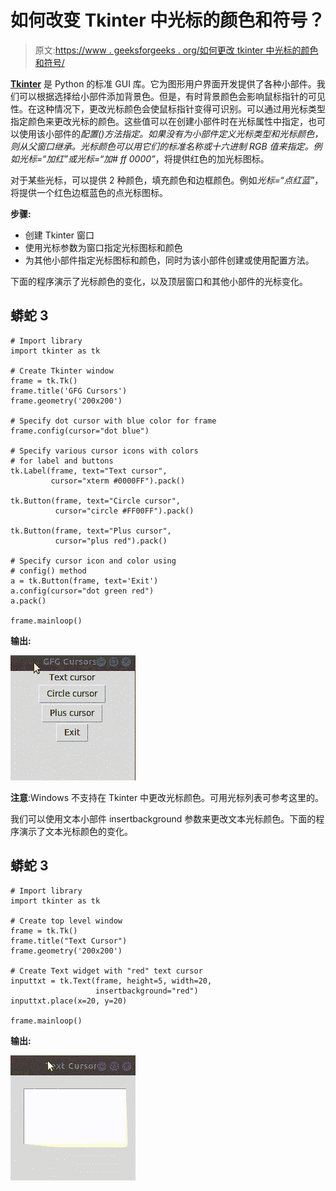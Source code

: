 # 如何改变 Tkinter 中光标的颜色和符号？

> 原文:[https://www . geeksforgeeks . org/如何更改 tkinter 中光标的颜色和符号/](https://www.geeksforgeeks.org/how-to-change-the-color-and-symbol-of-the-cursor-in-tkinter/)

[**Tkinter**](https://www.geeksforgeeks.org/python-gui-tkinter/) 是 Python 的标准 GUI 库。它为图形用户界面开发提供了各种小部件。我们可以根据选择给小部件添加背景色。但是，有时背景颜色会影响鼠标指针的可见性。在这种情况下，更改光标颜色会使鼠标指针变得可识别。可以通过用光标类型指定颜色来更改光标的颜色。这些值可以在创建小部件时在光标属性中指定，也可以使用该小部件的*配置()*方法指定。如果没有为小部件定义光标类型和光标颜色，则从父窗口继承。光标颜色可以用它们的标准名称或十六进制 RGB 值来指定。例如*光标=“加红”*或*光标=“加# ff 0000”*，将提供红色的加光标图标。

对于某些光标，可以提供 2 种颜色，填充颜色和边框颜色。例如*光标=“点红蓝”*，将提供一个红色边框蓝色的点光标图标。

**步骤:**

*   创建 Tkinter 窗口
*   使用光标参数为窗口指定光标图标和颜色
*   为其他小部件指定光标图标和颜色，同时为该小部件创建或使用配置方法。

下面的程序演示了光标颜色的变化，以及顶层窗口和其他小部件的光标变化。

## 蟒蛇 3

```
# Import library
import tkinter as tk

# Create Tkinter window
frame = tk.Tk()
frame.title('GFG Cursors')
frame.geometry('200x200')

# Specify dot cursor with blue color for frame
frame.config(cursor="dot blue")

# Specify various cursor icons with colors
# for label and buttons
tk.Label(frame, text="Text cursor",
         cursor="xterm #0000FF").pack()

tk.Button(frame, text="Circle cursor",
          cursor="circle #FF00FF").pack()

tk.Button(frame, text="Plus cursor",
          cursor="plus red").pack()

# Specify cursor icon and color using
# config() method
a = tk.Button(frame, text='Exit')
a.config(cursor="dot green red")
a.pack()

frame.mainloop()
```

**输出:**

![](img/23298f25a2023385135ddd31e84a4d7d.png)

**注意**:Windows 不支持在 Tkinter 中更改光标颜色。可用光标列表可参考这里的。

我们可以使用文本小部件 insertbackground 参数来更改文本光标颜色。下面的程序演示了文本光标颜色的变化。

## 蟒蛇 3

```
# Import library
import tkinter as tk

# Create top level window
frame = tk.Tk()
frame.title("Text Cursor")
frame.geometry('200x200')

# Create Text widget with "red" text cursor
inputtxt = tk.Text(frame, height=5, width=20, 
                   insertbackground="red")
inputtxt.place(x=20, y=20)

frame.mainloop()
```

**输出:**

![](img/1eaa2445b675ba64ad307f3cbc7277ae.png)